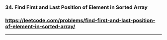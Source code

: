 ### 34. Find First and Last Position of Element in Sorted Array
### https://leetcode.com/problems/find-first-and-last-position-of-element-in-sorted-array/
---
